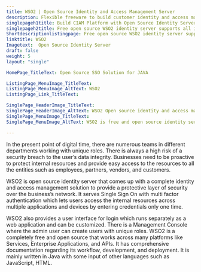 ```yaml
---
title: WSO2 | Open Source Identity and Access Management Server
description: Flexible freeware to build customer identity and access management system for the business to federate identities based on open standards such as SAML, OIDC
singlepageh1title: Build CIAM Platform with Open Source Identity Server
singlepageh2title: Free open source WSO2 identity server supports all identity standards to provide authentication and expose APIs to integrate with user databases to manage identities
Shortdescriptionlistingpage: Free open source WSO2 identity server supports all identity standards to provide authentication and expose APIs to integrate with user databases to manage identities
linktitle: WSO2
Imagetext:  Open Source Identity Server
draft: false
weight: 5
layout: "single"

HomePage_TitleText: Open Source SSO Solution for JAVA

ListingPage_MenuImage_TitleText: 
ListingPage_MenuImage_AltText: WSO2
ListingPage_Link_TitleText: 

SinglePage_HeaderImage_TitleText: 
SinglePage_HeaderImage_AltText: WSO2 Open source identity and access management server
SinglePage_MenuImage_TitleText: 
SinglePage_MenuImage_AltText: WSO2 is free and open source identity server.

---
```


In the present point of digital time, there are numerous teams in different departments working with unique roles. There is always a high risk of a security breach to the user’s data integrity. Businesses need to be proactive to protect internal resources and provide easy access to the resources to all the entities such as employees, partners, vendors, and customers.

WSO2 is open source identity server that comes up with a complete identity and access management solution to provide a protective layer of security over the business’s network. It serves Single Sign On with multi factor authentication which lets users access the internal resources across multiple applications and devices by entering credentials only one time.

WSO2 also provides a user interface for login which runs separately as a web application and can be customized. There is a Management Console where the admin user can create users with unique roles. WSO2 is a completely free and open source that works across many platforms like Services, Enterprise Applications, and APIs. It has comprehensive documentation regarding its workflow, development, and deployment. It is mainly written in Java with some input of other languages such as JavaScript, HTML.